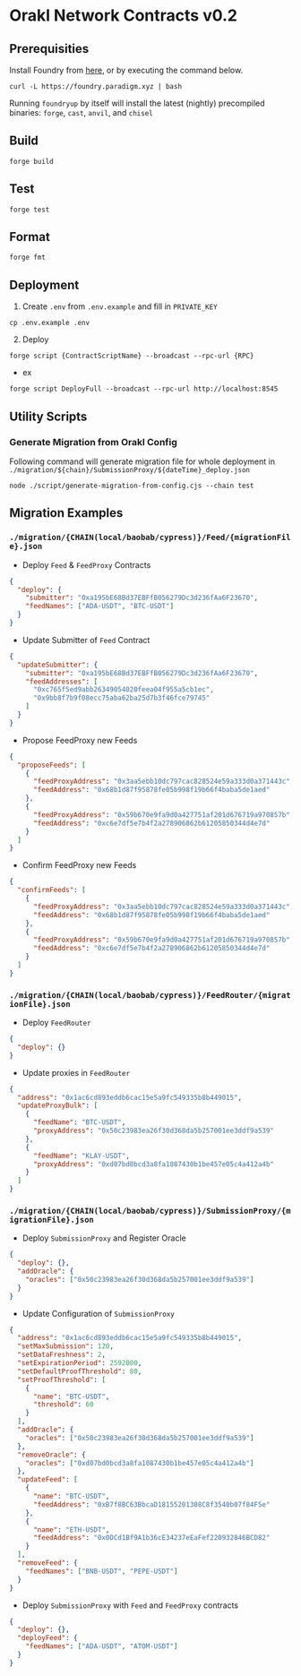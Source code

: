 # Orakl Network Contracts v0.2

## Prerequisities

Install Foundry from [here](https://book.getfoundry.sh/getting-started/installation), or by executing the command below.

```shell
curl -L https://foundry.paradigm.xyz | bash
```

Running `foundryup` by itself will install the latest (nightly) precompiled binaries: `forge`, `cast`, `anvil`, and `chisel`

## Build

```shell
forge build
```

## Test

```shell
forge test
```

## Format

```shell
forge fmt
```

## Deployment

1. Create `.env` from `.env.example` and fill in `PRIVATE_KEY`

```
cp .env.example .env
```

2. Deploy

```shell
forge script {ContractScriptName} --broadcast --rpc-url {RPC}
```

- ex

```shell
forge script DeployFull --broadcast --rpc-url http://localhost:8545
```

## Utility Scripts

### Generate Migration from Orakl Config

Following command will generate migration file for whole deployment in `./migration/${chain}/SubmissionProxy/${dateTime}_deploy.json`

```shell
node ./script/generate-migration-from-config.cjs --chain test
```

## Migration Examples

### `./migration/{CHAIN(local/baobab/cypress)}/Feed/{migrationFile}.json`

- Deploy `Feed` & `FeedProxy` Contracts

```json
{
  "deploy": {
    "submitter": "0xa195bE68Bd37EBFfB056279Dc3d236fAa6F23670",
    "feedNames": ["ADA-USDT", "BTC-USDT"]
  }
}
```

- Update Submitter of `Feed` Contract

```json
{
  "updateSubmitter": {
    "submitter": "0xa195bE68Bd37EBFfB056279Dc3d236fAa6F23670",
    "feedAddresses": [
      "0xc765f5ed9abb26349054020feea04f955a5cb1ec",
      "0x9bb8f7b9f08ecc75aba62ba25d7b3f46fce79745"
    ]
  }
}
```

- Propose FeedProxy new Feeds

```json
{
  "proposeFeeds": [
    {
      "feedProxyAddress": "0x3aa5ebb10dc797cac828524e59a333d0a371443c",
      "feedAddress": "0x68b1d87f95878fe05b998f19b66f4baba5de1aed"
    },
    {
      "feedProxyAddress": "0x59b670e9fa9d0a427751af201d676719a970857b",
      "feedAddress": "0xc6e7df5e7b4f2a278906862b61205850344d4e7d"
    }
  ]
}
```

- Confirm FeedProxy new Feeds

```json
{
  "confirmFeeds": [
    {
      "feedProxyAddress": "0x3aa5ebb10dc797cac828524e59a333d0a371443c",
      "feedAddress": "0x68b1d87f95878fe05b998f19b66f4baba5de1aed"
    },
    {
      "feedProxyAddress": "0x59b670e9fa9d0a427751af201d676719a970857b",
      "feedAddress": "0xc6e7df5e7b4f2a278906862b61205850344d4e7d"
    }
  ]
}
```

### `./migration/{CHAIN(local/baobab/cypress)}/FeedRouter/{migrationFile}.json`

- Deploy `FeedRouter`

```json
{
  "deploy": {}
}
```

- Update proxies in `FeedRouter`

```json
{
  "address": "0x1ac6cd893eddb6cac15e5a9fc549335b8b449015",
  "updateProxyBulk": [
    {
      "feedName": "BTC-USDT",
      "proxyAddress": "0x50c23983ea26f30d368da5b257001ee3ddf9a539"
    },
    {
      "feedName": "KLAY-USDT",
      "proxyAddress": "0xd07bd0bcd3a8fa1087430b1be457e05c4a412a4b"
    }
  ]
}
```

### `./migration/{CHAIN(local/baobab/cypress)}/SubmissionProxy/{migrationFile}.json`

- Deploy `SubmissionProxy` and Register Oracle

```json
{
  "deploy": {},
  "addOracle": {
    "oracles": ["0x50c23983ea26f30d368da5b257001ee3ddf9a539"]
  }
}
```

- Update Configuration of `SubmissionProxy`

```json
{
  "address": "0x1ac6cd893eddb6cac15e5a9fc549335b8b449015",
  "setMaxSubmission": 120,
  "setDataFreshness": 2,
  "setExpirationPeriod": 2592000,
  "setDefaultProofThreshold": 80,
  "setProofThreshold": [
    {
      "name": "BTC-USDT",
      "threshold": 60
    }
  ],
  "addOracle": {
    "oracles": ["0x50c23983ea26f30d368da5b257001ee3ddf9a539"]
  },
  "removeOracle": {
    "oracles": ["0xd07bd0bcd3a8fa1087430b1be457e05c4a412a4b"]
  },
  "updateFeed": [
    {
      "name": "BTC-USDT",
      "feedAddress": "0xB7f8BC63BbcaD18155201308C8f3540b07f84F5e"
    },
    {
      "name": "ETH-USDT",
      "feedAddress": "0x0DCd1Bf9A1b36cE34237eEaFef220932846BCD82"
    }
  ],
  "removeFeed": {
    "feedNames": ["BNB-USDT", "PEPE-USDT"]
  }
}
```

- Deploy `SubmissionProxy` with `Feed` and `FeedProxy` contracts

```json
{
  "deploy": {},
  "deployFeed": {
    "feedNames": ["ADA-USDT", "ATOM-USDT"]
  }
}
```

